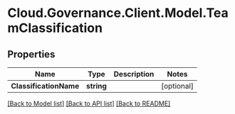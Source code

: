 # Cloud.Governance.Client.Model.TeamClassification
## Properties

Name | Type | Description | Notes
------------ | ------------- | ------------- | -------------
**ClassificationName** | **string** |  | [optional] 

[[Back to Model list]](../README.md#documentation-for-models) [[Back to API list]](../README.md#documentation-for-api-endpoints) [[Back to README]](../README.md)

